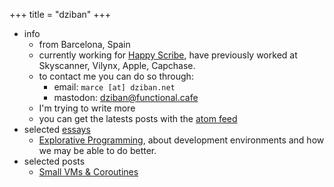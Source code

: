 +++
title = "dziban"
+++

- info
  - from Barcelona, Spain
  - currently working for [Happy Scribe](https://happyscribe.com), have previously worked at Skyscanner, Vilynx, Apple, Capchase.
  - to contact me you can do so through:
	- email: `marce [at] dziban.net`
	- mastodon: [dziban@functional.cafe](https://functional.cafe/@dziban)
  - I'm trying to write more
  - you can get the latests posts with the [atom feed](./atom.xml)
- selected [essays](./essays/)
  - [Explorative Programming](./essays/explorative-programming), about development environments and how we may be able to do better.
- selected posts
  - [Small VMs & Coroutines](./posts/small-vms-and-coroutines)
